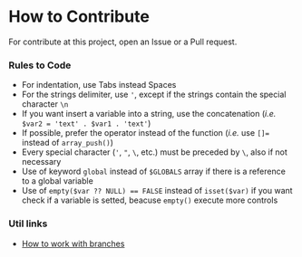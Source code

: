# How to Contribute
For contribute at this project, open an Issue or a Pull request.

### Rules to Code

* For indentation, use Tabs instead Spaces
* For the strings delimiter, use `'`, except if the strings contain the special character `\n`
* If you want insert a variable into a string, use the concatenation (_i.e._ `$var2 = 'text' . $var1 . 'text'`)
* If possible, prefer the operator instead of the function (_i.e._ use `[]=` instead of `array_push()`)
* Every special character (`'`, `"`, `\`, etc.) must be preceded by `\`, also if not necessary
* Use of keyword `global` instead of `$GLOBALS` array if there is a reference to a global variable
* Use of `empty($var ?? NULL) == FALSE` instead of `isset($var)` if you want check if a variable is setted, beacuse `empty()` execute more controls

### Util links

* [How to work with branches](https://www.robinwieruch.de/git-team-workflow)
